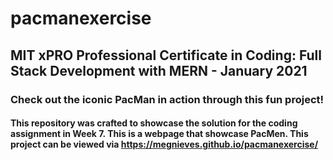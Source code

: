 # pacmanexercise
## MIT xPRO Professional Certificate in Coding: Full Stack Development with MERN - January 2021
### Check out the iconic PacMan in action through this fun project! 
#### This repository was crafted to showcase the solution for the coding assignment in Week 7. This is a webpage that showcase PacMen. This project can be viewed via https://megnieves.github.io/pacmanexercise/ 
